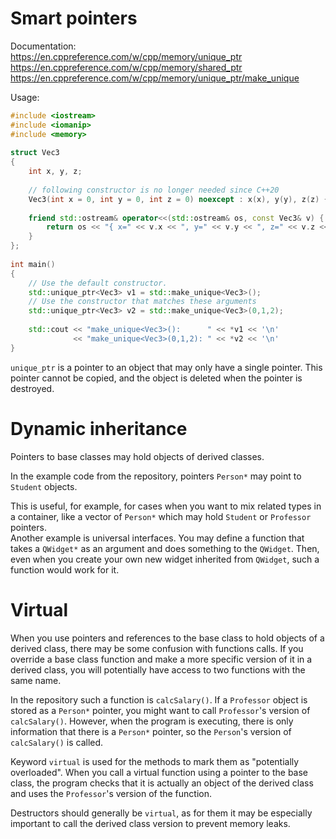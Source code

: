 # Smart pointers

Documentation:  
https://en.cppreference.com/w/cpp/memory/unique_ptr  
https://en.cppreference.com/w/cpp/memory/shared_ptr  
https://en.cppreference.com/w/cpp/memory/unique_ptr/make_unique  

Usage:

```cpp
#include <iostream>
#include <iomanip>
#include <memory>
 
struct Vec3
{
    int x, y, z;
 
    // following constructor is no longer needed since C++20
    Vec3(int x = 0, int y = 0, int z = 0) noexcept : x(x), y(y), z(z) { }
 
    friend std::ostream& operator<<(std::ostream& os, const Vec3& v) {
        return os << "{ x=" << v.x << ", y=" << v.y << ", z=" << v.z << " }";
    }
};
 
int main()
{
    // Use the default constructor.
    std::unique_ptr<Vec3> v1 = std::make_unique<Vec3>();
    // Use the constructor that matches these arguments
    std::unique_ptr<Vec3> v2 = std::make_unique<Vec3>(0,1,2);
 
    std::cout << "make_unique<Vec3>():      " << *v1 << '\n'
              << "make_unique<Vec3>(0,1,2): " << *v2 << '\n'
}
```

`unique_ptr` is a pointer to an object that may only have a single pointer. This pointer cannot be copied, and the object is deleted when the pointer is destroyed.

# Dynamic inheritance

Pointers to base classes may hold objects of derived classes.

In the example code from the repository, pointers `Person*` may point to `Student` objects.

This is useful, for example, for cases when you want to mix related types in a container, like a vector of `Person*` which may hold `Student` or `Professor` pointers.  
Another example is universal interfaces. You may define a function that takes a `QWidget*` as an argument and does something to the `QWidget`. Then, even when you create your own new widget inherited from `QWidget`, such a function would work for it.

# Virtual

When you use pointers and references to the base class to hold objects of a derived class, there may be some confusion with functions calls. If you override a base class function and make a more specific version of it in a derived class, you will potentially have access to two functions with the same name.

In the repository such a function is `calcSalary()`. If a `Professor` object is stored as a `Person*` pointer, you might want to call `Professor`'s version of `calcSalary()`. However, when the program is executing, there is only information that there is a `Person*` pointer, so the `Person`'s version of `calcSalary()` is called.

Keyword `virtual` is used for the methods to mark them as "potentially overloaded". When you call a virtual function using a pointer to the base class, the program checks that it is actually an object of the derived class and uses the `Professor`'s version of the function.

Destructors should generally be `virtual`, as for them it may be especially important to call the derived class version to prevent memory leaks.
